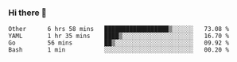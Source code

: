 ### Hi there 👋

<!--
**yeya24/yeya24** is a ✨ _special_ ✨ repository because its `README.md` (this file) appears on your GitHub profile.

Here are some ideas to get you started:

- 🔭 I’m currently working on ...
- 🌱 I’m currently learning ...
- 👯 I’m looking to collaborate on ...
- 🤔 I’m looking for help with ...
- 💬 Ask me about ...
- 📫 How to reach me: ...
- 😄 Pronouns: ...
- ⚡ Fun fact: ...
-->

<!--START_SECTION:waka-->
```text
Other      6 hrs 58 mins   ██████████████████▒░░░░░░   73.08 % 
YAML       1 hr 35 mins    ████▒░░░░░░░░░░░░░░░░░░░░   16.70 % 
Go         56 mins         ██▒░░░░░░░░░░░░░░░░░░░░░░   09.92 % 
Bash       1 min           ░░░░░░░░░░░░░░░░░░░░░░░░░   00.20 % 
```
<!--END_SECTION:waka-->
